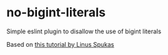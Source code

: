 # no-bigint-literals

Simple eslint plugin to disallow the use of bigint literals

Based on [this tutorial by Linus Spukas](https://dev.to/spukas/how-to-write-your-first-eslint-plugin-145)
